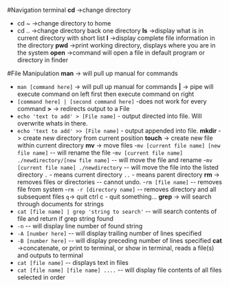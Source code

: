 #Navigation terminal
**cd** ->change directory
- cd ~ ->change directory to home
- cd .. ->change directory back one directory
**ls** ->display what is in current directory with short list
**l** ->display complete file information in the directory
**pwd** ->print working directory, displays where you are in the system
**open** ->command will open a file in default program or directory in finder

#File Manipulation
**man** -> will pull up manual for commands
- `man [command here]` -> will pull up manual for commands
**|** -> pipe will execute command on left first then execute command on right
- `[command here] | [second command here]` -does not work for every command
**>** -> redirects output to a File
- `echo 'text to add' > [File name]` - output directed into file. Will overwrite whats in there.
- `echo 'text to add' >> [File name]` - output appended into file.
**mkdir** -> create new directory from current position
**touch** -> create new file within current directory
**mv** -> move files
-`mv [current file name] [new file name]` -- will rename the file
-`mv [current file name] ./newdirectory/[new file name]` -- will move the file and rename
-`mv [current file name] ./newdirectory` -- will move the file into the listed directory
`.` - means current directory
`..` - means parent directory
**rm** -> removes files or directories -- cannot undo.
-`rm [file name]` -- removes file from system
-`rm -r [directory name]` -- removes directory and all subsequent files
`q`-> quit
ctrl c - quit something...
**grep** -> will search through documents for strings
- `cat [file name] | grep 'string to search'` -- will search contents of file and return if grep string found
- `-n` -- will display line number of found string
- `-A [number here]` -- will display trailing number of lines specified
- `-B [number here]` -- will display preceding number of lines specified
**cat** ->concatenate, or print to terminal, or show in terminal, reads a file(s) and outputs to terminal
- `cat [file name]` -- displays text in files
- `cat [file name] [file name] ....` -- will display file contents of all files selected in order
